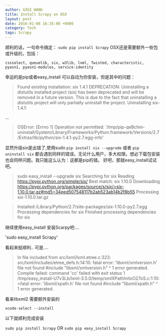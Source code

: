 ```yaml
---
author: GIGI WANG
title: Install Scrapy on OSX
layout: post
date: 2016-01-08 16:35:00 +0800
category: Tech
tags: Scrapy
---
```

顺利的话，一句命令搞定：
`sudo pip install Scrapy`
OSX还是需要额外一些包或升级的，包括：

`cssselect, queuelib, six, w3lib, lxml, Twisted, characteristic, pyasn1, pyasn1-modules, service-identity`

幸运的是pip或者easy_install 可以自动为你安装，但是其中的问题：

>Found existing installation: six 1.4.1
    DEPRECATION: Uninstalling a distutils installed project (six) has been deprecated and will be removed in a future version. This is due to the fact that uninstalling a distutils project will only partially uninstall the project.
    Uninstalling six-1.4.1:
    
...

>OSError: [Errno 1] Operation not permitted: '/tmp/pip-qeBchm-uninstall/System/Library/Frameworks/Python.framework/Versions/2.7/Extras/lib/python/six-1.4.1-py2.7.egg-info'

显然升级six是出错了,使用sudo
`pip install six --upgrade` 或者 `pip uninstall six`
都会遇到同样的错误。无论什么用户，多大权限。想必下载包安装也会同样问题。我只能这么认为：这都是pip的错。
好吧，那就easy_install试试吧。

>sudo easy_install --upgrade  six
>Searching for six
>Reading https://pypi.python.org/simple/six/
>Best match: six 1.10.0
>Downloading https://pypi.python.org/packages/source/s/six/>six-1.10.0.tar.gz#md5=34eed507548117b2ab523ab14b2f8b55
>Processing six-1.10.0.tar.gz

>Installed /Library/Python/2.7/site-packages/six-1.10.0-py2.7.egg
>Processing dependencies for six
>Finished processing dependencies for six

继续使用easy_install 安装Scarpy吧:...

'sudo easy_install Scrapy'
	
看起来挺顺利..
可是....

>In file included from src/lxml/lxml.etree.c:323:
>src/lxml/includes/etree_defs.h:14:10: fatal error: 'libxml/xmlversion.h' file not found
>\#include "libxml/xmlversion.h"
>        ^
>1 error generated.
>Compile failed: command 'cc' failed with exit status 1
/tmp/easy_install-U7v3Lb/lxml-3.5.0/temp/xmlXPathInitxO27oS.c:1:10: >fatal error: 'libxml/xpath.h' file not found
>\#include "libxml/xpath.h"
>         ^
>1 error generated.

看来libxml2 需要额外安装的

`xcode-select --install`
	
以下就顺利完成安装

`sudo pip install Scrapy`
	OR
`sudo pip easy_install Scrapy`



